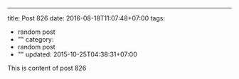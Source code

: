---
title: Post 826
date: 2016-08-18T11:07:48+07:00
tags:
  - random post
  - ""
category:
  - random post
  - ""
updated: 2015-10-25T04:38:31+07:00

This is content of post 826